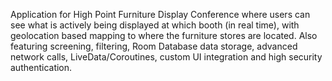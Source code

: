 Application for High Point Furniture Display Conference where users can see what is actively being displayed at which booth (in real time), with geolocation based mapping to where the furniture stores are located. Also featuring screening, filtering, Room Database data storage, advanced network calls, LiveData/Coroutines, custom UI integration and high security authentication. 
